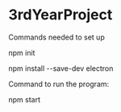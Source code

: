 # 3rdYearProject

Commands needed to set up

npm init

npm install --save-dev electron

Command to run the program:

npm start
